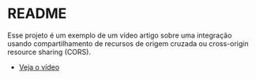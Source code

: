 # README #

Esse projeto é um exemplo de um vídeo artigo sobre uma integração usando compartilhamento de recursos de origem cruzada ou cross-origin resource sharing (CORS).

* [Veja o vídeo](http://multiverso.in/dev/cors-com-php-html-javascript-jquery)